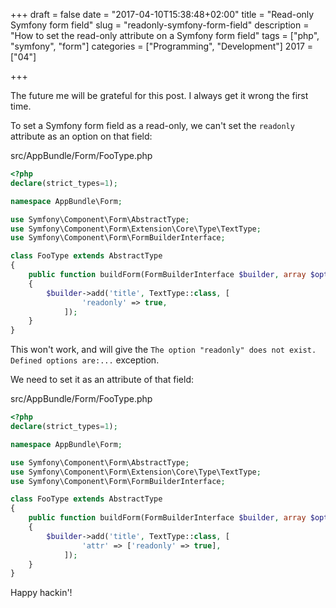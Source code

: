 +++
draft = false
date = "2017-04-10T15:38:48+02:00"
title = "Read-only Symfony form field"
slug = "readonly-symfony-form-field"
description = "How to set the read-only attribute on a Symfony form field"
tags = ["php", "symfony", "form"]
categories = ["Programming", "Development"]
2017 = ["04"]

+++

The future me will be grateful for this post. I always get it wrong the first time.

To set a Symfony form field as a read-only, we can't set the `readonly` attribute as an option on that field:

<div class='filename'>src/AppBundle/Form/FooType.php</div>

``` php
<?php
declare(strict_types=1);

namespace AppBundle\Form;

use Symfony\Component\Form\AbstractType;
use Symfony\Component\Form\Extension\Core\Type\TextType;
use Symfony\Component\Form\FormBuilderInterface;

class FooType extends AbstractType
{
    public function buildForm(FormBuilderInterface $builder, array $options)
    {
        $builder->add('title', TextType::class, [
                'readonly' => true,
            ]);
    }
}
```

This won't work, and will give the `The option "readonly" does not exist. Defined options are:...` exception.

We need to set it as an attribute of that field:

<div class='filename'>src/AppBundle/Form/FooType.php</div>

``` php
<?php
declare(strict_types=1);

namespace AppBundle\Form;

use Symfony\Component\Form\AbstractType;
use Symfony\Component\Form\Extension\Core\Type\TextType;
use Symfony\Component\Form\FormBuilderInterface;

class FooType extends AbstractType
{
    public function buildForm(FormBuilderInterface $builder, array $options)
    {
        $builder->add('title', TextType::class, [
                'attr' => ['readonly' => true],
            ]);
    }
}
```

Happy hackin'!
